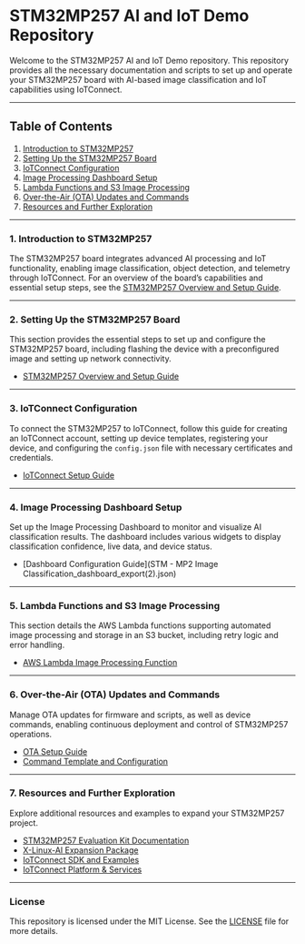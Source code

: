 # STM32MP257 AI and IoT Demo Repository

Welcome to the STM32MP257 AI and IoT Demo repository. This repository provides all the necessary documentation and scripts to set up and operate your STM32MP257 board with AI-based image classification and IoT capabilities using IoTConnect.

---

## Table of Contents

1. [Introduction to STM32MP257](#introduction-to-stm32mp257)
2. [Setting Up the STM32MP257 Board](#setting-up-the-stm32mp257-board)
3. [IoTConnect Configuration](#iotconnect-configuration)
4. [Image Processing Dashboard Setup](#image-processing-dashboard-setup)
5. [Lambda Functions and S3 Image Processing](#lambda-functions-and-s3-image-processing)
6. [Over-the-Air (OTA) Updates and Commands](#over-the-air-ota-updates-and-commands)
7. [Resources and Further Exploration](#resources-and-further-exploration)

---

### 1. Introduction to STM32MP257

The STM32MP257 board integrates advanced AI processing and IoT functionality, enabling image classification, object detection, and telemetry through IoTConnect. For an overview of the board’s capabilities and essential setup steps, see the [STM32MP257 Overview and Setup Guide](board-setup.md).

---

### 2. Setting Up the STM32MP257 Board

This section provides the essential steps to set up and configure the STM32MP257 board, including flashing the device with a preconfigured image and setting up network connectivity.

- [STM32MP257 Overview and Setup Guide](board-setup.md)

---

### 3. IoTConnect Configuration

To connect the STM32MP257 to IoTConnect, follow this guide for creating an IoTConnect account, setting up device templates, registering your device, and configuring the `config.json` file with necessary certificates and credentials.

- [IoTConnect Setup Guide](IoTConnect-setup.md)

---

### 4. Image Processing Dashboard Setup

Set up the Image Processing Dashboard to monitor and visualize AI classification results. The dashboard includes various widgets to display classification confidence, live data, and device status.

- [Dashboard Configuration Guide](STM - MP2 Image Classification_dashboard_export(2).json)

---

### 5. Lambda Functions and S3 Image Processing

This section details the AWS Lambda functions supporting automated image processing and storage in an S3 bucket, including retry logic and error handling.

- [AWS Lambda Image Processing Function](lambda-func-randompics.json)

---

### 6. Over-the-Air (OTA) Updates and Commands

Manage OTA updates for firmware and scripts, as well as device commands, enabling continuous deployment and control of STM32MP257 operations.

- [OTA Setup Guide](STM32MP-X-Linux-AI-OTA.md)
- [Command Template and Configuration](stm32mp2ai_template.JSON)

---

### 7. Resources and Further Exploration

Explore additional resources and examples to expand your STM32MP257 project.

- [STM32MP257 Evaluation Kit Documentation](https://wiki.st.com/stm32mpu/wiki/STM32MP25_Evaluation_boards_-_Starter_Package)
- [X-Linux-AI Expansion Package](https://wiki.stmicroelectronics.cn/stm32mpu/wiki/Category:X-LINUX-AI_expansion_package)
- [IoTConnect SDK and Examples](https://github.com/avnet-iotconnect/meta-iotconnect-docs/tree/main)
- [IoTConnect Platform & Services](https://www.iotconnect.io/)

---

### License

This repository is licensed under the MIT License. See the [LICENSE](LICENSE) file for more details.
